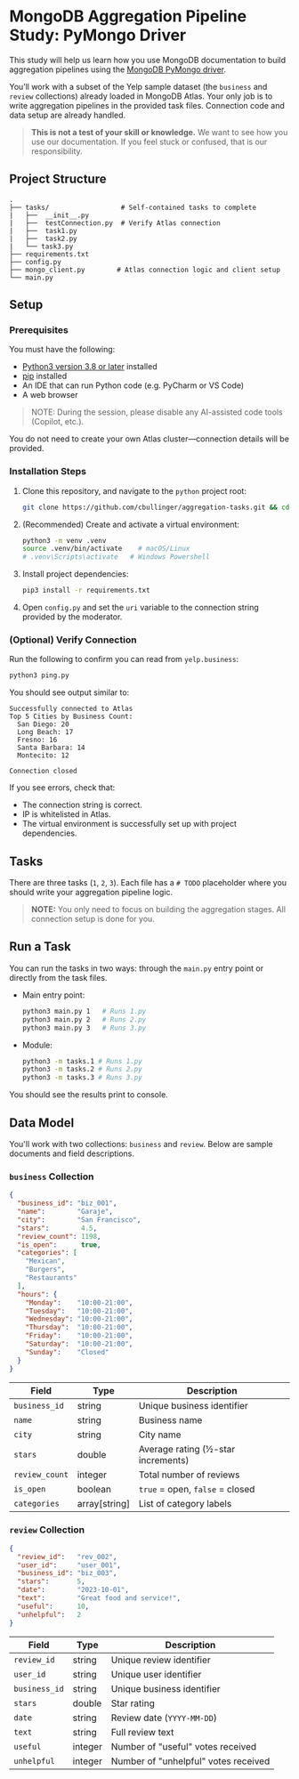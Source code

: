 # MongoDB Aggregation Pipeline Study: PyMongo Driver

This study will help us learn how you use MongoDB documentation to build aggregation pipelines using the [MongoDB PyMongo driver](https://www.mongodb.com/docs/languages/python/pymongo-driver/current/).

You’ll work with a subset of the Yelp sample dataset (the `business` and `review` collections) already loaded in MongoDB Atlas.
Your only job is to write aggregation pipelines in the provided task files. Connection code and data setup are already handled.

> **This is not a test of your skill or knowledge.** We want to see how you use our documentation. If you feel stuck or confused, that is our responsibility.

## Project Structure

```text
.
├── tasks/                  # Self-contained tasks to complete
|   ├──  __init__.py
|   ├──  testConnection.py  # Verify Atlas connection
|   ├──  task1.py
|   ├──  task2.py
|   └── task3.py
├── requirements.txt
├── config.py
├── mongo_client.py        # Atlas connection logic and client setup
└── main.py
```

## Setup

### Prerequisites

You must have the following:
- [Python3 version 3.8 or later](https://www.python.org/downloads/) installed
- [pip](https://pip.pypa.io/en/stable/installation/) installed
- An IDE that can run Python code (e.g. PyCharm or VS Code)
- A web browser

> NOTE: During the session, please disable any AI-assisted code tools (Copilot, etc.).

You do not need to create your own Atlas cluster—connection details will be provided.

### Installation Steps

1. Clone this repository, and navigate to the `python` project root:
   ```bash
   git clone https://github.com/cbullinger/aggregation-tasks.git && cd aggregation-tasks/python
   ```

2. (Recommended) Create and activate a virtual environment:

   ```bash
   python3 -m venv .venv
   source .venv/bin/activate    # macOS/Linux
   # .venv\Scripts\activate   # Windows Powershell
   ```

3. Install project dependencies:

   ```bash
   pip3 install -r requirements.txt
   ```

4. Open `config.py` and set the `uri` variable to the connection string provided by the moderator.

### (Optional) Verify Connection

Run the following to confirm you can read from `yelp.business`:

```bash
python3 ping.py
```

You should see output similar to:

```
Successfully connected to Atlas
Top 5 Cities by Business Count:
  San Diego: 20
  Long Beach: 17
  Fresno: 16
  Santa Barbara: 14
  Montecito: 12

Connection closed
```
If you see errors, check that:

- The connection string is correct.
- IP is whitelisted in Atlas.
- The virtual environment is successfully set up with project dependencies.

## Tasks

There are three tasks (`1`, `2`, `3`).
Each file has a `# TODO` placeholder where you should write your aggregation pipeline logic.

> **NOTE:** You only need to focus on building the aggregation stages. All connection setup is done for you.

## Run a Task

You can run the tasks in two ways: through the `main.py` entry point or directly from the task files.

- Main entry point:

  ```bash
  python3 main.py 1   # Runs 1.py
  python3 main.py 2   # Runs 2.py
  python3 main.py 3   # Runs 3.py
  ```

- Module:

  ```bash
  python3 -m tasks.1 # Runs 1.py
  python3 -m tasks.2 # Runs 2.py
  python3 -m tasks.3 # Runs 3.py
  ```

You should see the results print to console.

## Data Model

You'll work with two collections: `business` and `review`. Below are sample documents and field descriptions.

### `business` Collection

```json
{
  "business_id": "biz_001",
  "name":        "Garaje",
  "city":        "San Francisco",
  "stars":        4.5,
  "review_count": 1198,
  "is_open":      true,
  "categories": [
    "Mexican",
    "Burgers",
    "Restaurants"
  ],
  "hours": {
    "Monday":    "10:00-21:00",
    "Tuesday":   "10:00-21:00",
    "Wednesday": "10:00-21:00",
    "Thursday":  "10:00-21:00",
    "Friday":    "10:00-21:00",
    "Saturday":  "10:00-21:00",
    "Sunday":    "Closed"
  }
}
```

| Field          | Type           | Description                        |
| -------------- | -------------- | ---------------------------------- |
| `business_id`  | string         | Unique business identifier         |
| `name`         | string         | Business name                      |
| `city`         | string         | City name                          |
| `stars`        | double         | Average rating (½-star increments) |
| `review_count` | integer        | Total number of reviews            |
| `is_open`      | boolean        | `true` = open, `false` = closed    |
| `categories`   | array[string]  | List of category labels            |

### `review` Collection

```json
{
  "review_id":   "rev_002",
  "user_id":     "user_001",
  "business_id": "biz_003",
  "stars":       5,
  "date":        "2023-10-01",
  "text":        "Great food and service!",
  "useful":      10,
  "unhelpful":   2
}
```

| Field         | Type    | Description                          |
| ------------- | ------- | ------------------------------------ |
| `review_id`   | string  | Unique review identifier             |
| `user_id`     | string  | Unique user identifier               |
| `business_id` | string  | Unique business identifier           |
| `stars`       | double  | Star rating                          |
| `date`        | string  | Review date (`YYYY-MM-DD`)           |
| `text`        | string  | Full review text                     |
| `useful`      | integer | Number of "useful" votes received    |
| `unhelpful`   | integer | Number of "unhelpful" votes received |
